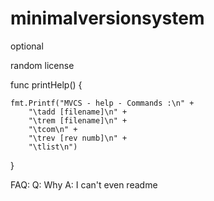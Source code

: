 # minimalversionsystem
optional

random license

func printHelp() {

	fmt.Printf("MVCS - help - Commands :\n" +
		"\tadd [filename]\n" +
		"\trem [filename]\n" +
		"\tcom\n" +
		"\trev [rev numb]\n" +
		"\tlist\n")
}

FAQ:
Q: Why
A: I can't even readme
